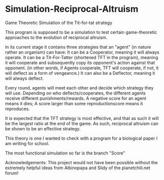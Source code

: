 # Simulation-Reciprocal-Altruism
Game Theoretic Simulation of the Tit-for-tat strategy

This program is supposed to be a simulation to test certain game-theoretic approaches to the evolution of reciprocal altruism.

In its current stage it contains three strategies that an "agent" (in nature rather an organism) can have:
It can be a Cooperator, meaning it will always operate.
It can be a Tit-For-Tatter (shortened TFT in the program), meaning it will cooperate and subsequently copy its opponent's action against that opponent. 
(in other words, if Agents cooperate, TFT will cooperate, if not, it will deflect as a form of vengeance.)
It can also be a Deflector, meaning it will always deflect.

Every round, agents will meet each other and decide which strategy they will use. 
Depending on who deflects/cooperates, the different agents receive different punishments/rewards. 
A negative score for an agent means it dies; A score larger than some reproductionscore means it reproduces.

It is expected that the TFT strategy is most effective, and that as such it will be the largest ratio at the end of the game.
As such, reciprocal altruism can be shown to be an effective strategy.

This theory is one I wanted to check with a program for a biological paper I am writing for school.

The most functional simulation so far is the branch "Score"

Acknowledgements:
This project would not have been possible without the extremely helpful ideas from Albinopapa and Slidy of the planetchili.net forum!
